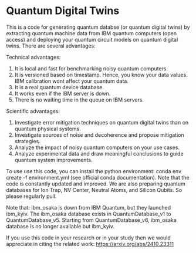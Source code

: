 # **Quantum Digital Twins**

This is a code for generating quantum databse (or quantum digital twins) by extracting quantum machine data from IBM quantum computers (open access) and deploying your quantum circuit models on quantum digital twins. There are several advantages:

Technical advantages:
1. It is local and fast for benchmarking noisy quantum computers.
2. It is versioned based on timestamp. Hence, you know your data values. IBM calibration wont affect your quantum data. 
3. It is a real quantum device database.
4. It works even if the IBM server is down.
5. There is no waiting time in the queue on IBM servers.

Scientific advantages:
1. Investigate error mitigation techniques on quantum digital twins than on quantum physical systems.
2. Investigate sources of noise and decoherence and propose mitigation strategies.
3. Analyze the impact of noisy quantum computers on your use cases.
4. Analyze experimental data and draw meaningful conclusions to guide quantum system improvements.
   
To use use this code, you can install the python environment: conda env create -f environment.yml (see official conda documentation). Note that the code is constantly updated and improved. We are also preparing quantum databases for Ion Trap, NV Center, Neutral Atoms, and Silicon Qubits. So please regularly pull.

Note that: ibm_osaka is down from IBM Quantum, but they launched ibm_kyiv. The ibm_osaka database exists in QuantumDatabase_v1 to QuantumDatabase_v5. Starting from QuantumDatabase_v6, ibm_osaka database is no longer available but ibm_kyiv.   

If you use this code in your research or in your study then we would appreciate in citing the related work:
https://arxiv.org/abs/2410.23311

